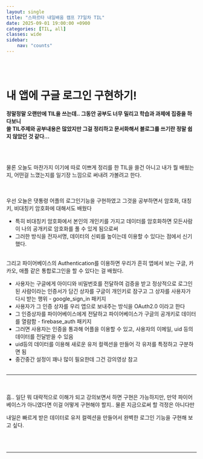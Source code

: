 ```yaml
---
layout: single
title: "스파르타 내일배움 캠프 77일차 TIL"
date: 2025-09-01 19:00:00 +0900
categories: [TIL, all]
classes: wide
sidebar:
    nav: "counts"
---
```

<br><br>
# 내 앱에 구글 로그인 구현하기!

**정말정말 오랜만에 TIL을 쓰는데.. 그동안 공부도 너무 밀리고 학습과 과제에 집중을 하다보니**  
**쓸 TIL주제와 공부내용은 많았지만 그걸 정리하고 문서화해서 블로그를 쓰기란 정말 쉽지 않았던 것 같다...**  

<br><br>

물론 오늘도 마찬가지 이기에 따로 이쁘게 정리를 한 TIL을 쓸건 아니고 내가 뭘 배웠는지, 어떤걸 느꼈는지를 일기장 느낌으로 써내려 가볼려고 한다.  
<br><br>

우선 오늘은 댓통령 어플의 로그인기능을 구현하였고 그것을 공부하면서 암호화, 대칭키, 비대칭키 암호화에 대해서도 배웠다
- 특히 비대칭키 암호화에서 본인의 개인키를 가지고 데이터를 암호화하면 모든사람이 나의 공개키로 암호화를 풀 수 있게 됨으로써
- 그러한 방식을 전자서명, 데이터의 신뢰를 높이는데 이용할 수 있다는 점에서 신기했다.
<br><br>

그리고 파이어베이스의 Authentication를 이용하면 우리가 흔히 앱에서 보는 구글, 카카오, 애플 같은 통합로그인을 할 수 있다는 걸 배웠다.  
- 사용자는 구글에게 아이디와 비밀번호를 전달하여 검증을 받고 정상적으로 로그인 된 사람이라는 인증서가 담긴 상자를 구글이 개인키로 잠구고 그 상자를 사용자가 다시 받는 행위 - google_sign_in 패키지
- 사용자가 그 인증 상자를 우리 앱으로 보내주는 방식을 OAuth2.0 이라고 한다
- 그 인증상자를 파이어베이스에게 전달하고 파이어베이스가 구글의 공개키로 데이터를 열람함 - firebase_auth 패키지
- 그러면 사용자는 인증을 통과해 어플을 이용할 수 있고, 사용자의 이메일, uid 등의 데이터를 전달받을 수 있음
- uid등의 데이터를 이용해 새로운 유저 컬렉션을 만들어 각 유저를 특정하고 구분하면 됨
- 중간중간 설정이 꽤나 많이 필요한데 그건 강의영상 참고
<br><br>

---

<br><br>
흠.. 일단 뭐 대략적으로 이해가 되고 강의보면서 하면 구현은 가능하지만, 만약 파이어베이스가 아니였다면 이걸 어떻게 구현해야 할지..
물론 지금으로써 할 걱정은 아니다만

내일은 빠르게 받은 데이터로 유저 컬렉션을 만들어서 완벽한 로그인 기능을 구현해 보고 싶다.

<br><br>

---
